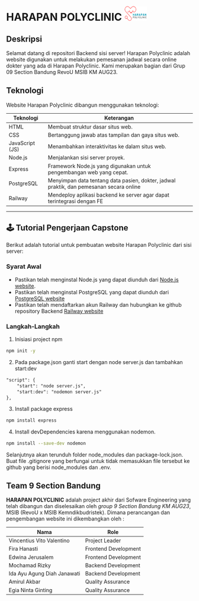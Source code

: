 # HARAPAN POLYCLINIC  ![Alt Text](https://github.com/Kampus-Merdeka-Software-Engineering/FE-2-Bandung-9/blob/main/images/logohp.png?raw=true)

## Deskripsi 
Selamat datang di repositori Backend sisi server! Harapan Polyclinic adalah website digunakan untuk melakukan pemesanan jadwal secara online dokter yang ada di Harapan Polyclinic. Kami merupakan bagian dari Grup 09 Section Bandung RevoU MSIB KM AUG23.


## Teknologi 
Website Harapan Polyclinic dibangun menggunakan teknologi:

| Teknologi         | Keterangan                                                                                      |
|-------------------|-------------------------------------------------------------------------------------------------|
| HTML              | Membuat struktur dasar situs web.                                                               |
| CSS               | Bertanggung jawab atas tampilan dan gaya situs web.                                             |
| JavaScript (JS)   | Menambahkan interaktivitas ke dalam situs web.                                                  |
| Node.js           | Menjalankan sisi server proyek.                                                                 |
| Express           | Framework Node.js yang digunakan untuk pengembangan web yang cepat.                             |
| PostgreSQL        | Menyimpan data tentang data pasien, dokter, jadwal praktik, dan pemesanan secara online         |
| Railway           | Mendeploy aplikasi backend ke server agar dapat terintegrasi dengan FE                          |

---

## 🕹 Tutorial Pengerjaan Capstone

Berikut adalah tutorial untuk pembuatan website Harapan Polyclinic dari sisi server:

### Syarat Awal
- Pastikan telah menginstal Node.js yang dapat diunduh dari [Node.js website](https://nodejs.org/).
- Pastikan telah menginstal PostgreSQL yang dapat diunduh dari [PostgreSQL website](https://www.postgresql.org/)
- Pastikan telah mendaftarkan akun Railway dan hubungkan ke github repository Backend [Railway website](https://railway.app/)

### Langkah-Langkah
1. Inisiasi project npm
```bash
npm init -y
```
2. Pada package.json ganti start dengan node server.js dan tambahkan start:dev
```
"script": {
    "start": "node server.js",
    "start:dev": "nodemon server.js"
},
```
3. Install package express

```bash
npm install express 
```

4. Install devDependencies karena menggunakan nodemon.

```bash
npm install --save-dev nodemon
```
Selanjutnya akan terunduh folder node_modules dan package-lock.json. Buat file .gitignore yang berfungai untuk tidak memasukkan file tersebut ke github yang berisi node_modules dan .env.


### 

## Team 9 Section Bandung
**HARAPAN POLYCLINIC** adalah project akhir dari Sofware Engineering yang telah dibangun dan diselesaikan oleh _group 9 Section Bandung KM AUG23_, MSIB (RevoU x MSIB Kemndikbudristek).
Dimana perancangan dan pengembangan website ini dikembangkan oleh :

|  Nama      | Role | 
|----------|----------|
| Vincentius Vito Valentino   | Project Leader  | 
| Fira Hanasti          | Frontend Development | 
| Edwina Jerusalem | Frontend Development  |
| Mochamad Rizky   | Backend Development |
| Ida Ayu Agung Diah Janawati  | Backend Development |
| Amirul Akbar   | Quality Assurance   |
| Egia Ninta Ginting  |  Quality Assurance |


